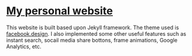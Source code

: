 # [My personal website][]
This website is built based upon Jekyll framework. The theme used is [facebook.design][]. I also implemented some other useful features 
such as instant search, socail media share bottons, frame animations, Google Analytics, etc. 

<!--refs-->
[My personal website]: https://shuzhanfan.github.io
[facebook.design]: http://facebook.design/

